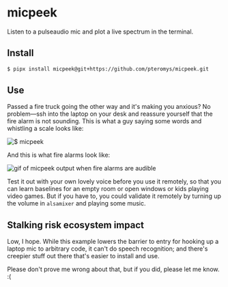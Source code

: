 micpeek
========

Listen to a pulseaudio mic and plot a live spectrum in the terminal.

## Install

```sh
$ pipx install micpeek@git+https://github.com/pteromys/micpeek.git
```

## Use

Passed a fire truck going the other way and it's making you anxious?
No problem—ssh into the laptop on your desk and reassure yourself that
the fire alarm is not sounding. This is what a guy saying some words
and whistling a scale looks like:

![$ micpeek](micpeek.gif)

And this is what fire alarms look like:

![gif of micpeek output when fire alarms are audible](alarmed.gif)

Test it out with your own lovely voice before you use it remotely, so
that you can learn baselines for an empty room or open windows or kids
playing video games. But if you have to, you could validate it remotely
by turning up the volume in `alsamixer` and playing some music.

## Stalking risk ecosystem impact

Low, I hope. While this example lowers the barrier to entry for hooking
up a laptop mic to arbitrary code, it can't do speech recognition;
and there's creepier stuff out there that's easier to install and use.

Please don't prove me wrong about that, but if you did, please let me
know. :(
